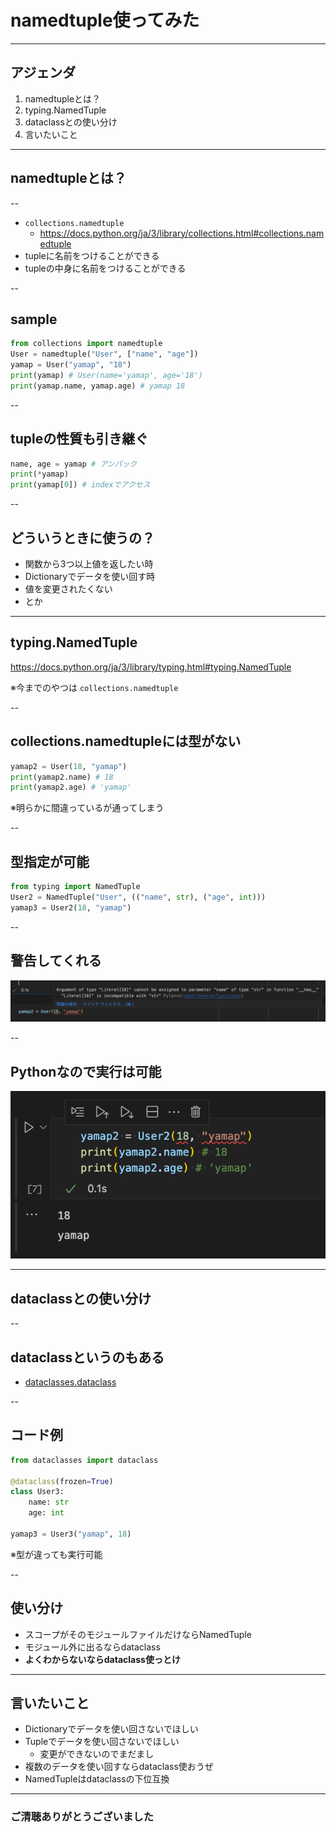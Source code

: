 <style type="text/css">
  .reveal h1,
  .reveal h2,
  .reveal h3,
  .reveal h4,
  .reveal h5,
  .reveal h6 {
    text-transform: none;
  }
</style>

# namedtuple使ってみた

---

## アジェンダ

1. namedtupleとは？
2. typing.NamedTuple
3. dataclassとの使い分け
4. 言いたいこと

---

## namedtupleとは？

--

- `collections.namedtuple`
  - https://docs.python.org/ja/3/library/collections.html#collections.namedtuple
- tupleに名前をつけることができる
- tupleの中身に名前をつけることができる

--

## sample

```python
from collections import namedtuple
User = namedtuple("User", ["name", "age"])
yamap = User("yamap", "18")
print(yamap) # User(name='yamap', age='18')
print(yamap.name, yamap.age) # yamap 18
```

--

## tupleの性質も引き継ぐ

```python
name, age = yamap # アンパック
print(*yamap)
print(yamap[0]) # indexでアクセス
```

--

## どういうときに使うの？

- 関数から3つ以上値を返したい時
- Dictionaryでデータを使い回す時
- 値を変更されたくない
- とか

---

## typing.NamedTuple

https://docs.python.org/ja/3/library/typing.html#typing.NamedTuple

※今までのやつは `collections.namedtuple`

--

## collections.namedtupleには型がない

```python
yamap2 = User(18, "yamap")
print(yamap2.name) # 18
print(yamap2.age) # 'yamap'
```

※明らかに間違っているが通ってしまう

--

## 型指定が可能

```python
from typing import NamedTuple
User2 = NamedTuple("User", (("name", str), ("age", int)))
yamap3 = User2(18, "yamap")
```

--

## 警告してくれる

![collections.namedtuple](2022-08-28-22-48-55.png)

--

## Pythonなので実行は可能

![警告出ていても実行できる](2022-08-28-22-54-52.png)

---

## dataclassとの使い分け

--

## dataclassというのもある

- [dataclasses.dataclass](https://docs.python.org/ja/3.10/library/dataclasses.html)

--

## コード例

```python
from dataclasses import dataclass

@dataclass(frozen=True)
class User3:
    name: str
    age: int

yamap3 = User3("yamap", 18)
```

※型が違っても実行可能

--

## 使い分け

- スコープがそのモジュールファイルだけならNamedTuple
- モジュール外に出るならdataclass
- **よくわからないならdataclass使っとけ**

---

## 言いたいこと
- Dictionaryでデータを使い回さないでほしい
- Tupleでデータを使い回さないでほしい
  - 変更ができないのでまだまし
- 複数のデータを使い回すならdataclass使おうぜ
- NamedTupleはdataclassの下位互換

---

### ご清聴ありがとうございました
